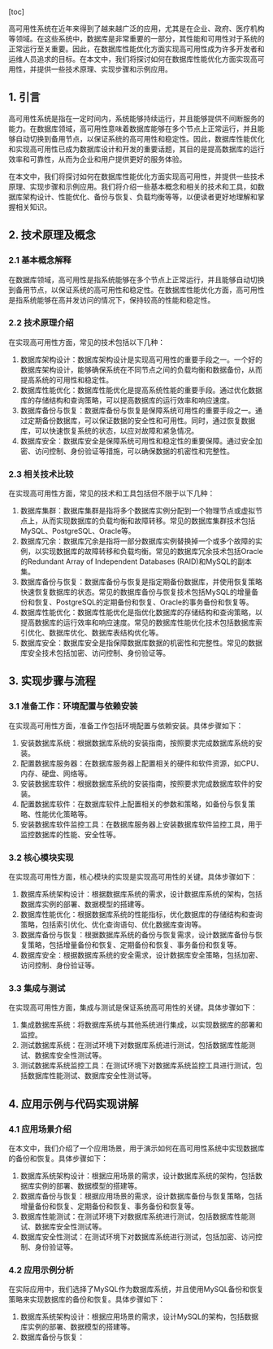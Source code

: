 
[toc]                    
                
                
高可用性系统在近年来得到了越来越广泛的应用，尤其是在企业、政府、医疗机构等领域。在这些系统中，数据库是非常重要的一部分，其性能和可用性对于系统的正常运行至关重要。因此，在数据库性能优化方面实现高可用性成为许多开发者和运维人员追求的目标。在本文中，我们将探讨如何在数据库性能优化方面实现高可用性，并提供一些技术原理、实现步骤和示例应用。

## 1. 引言

高可用性系统是指在一定时间内，系统能够持续运行，并且能够提供不间断服务的能力。在数据库领域，高可用性意味着数据库能够在多个节点上正常运行，并且能够自动切换到备用节点，以保证系统的高可用性和稳定性。因此，数据库性能优化和实现高可用性已成为数据库设计和开发的重要话题，其目的是提高数据库的运行效率和可靠性，从而为企业和用户提供更好的服务体验。

在本文中，我们将探讨如何在数据库性能优化方面实现高可用性，并提供一些技术原理、实现步骤和示例应用。我们将介绍一些基本概念和相关的技术和工具，如数据库架构设计、性能优化、备份与恢复、负载均衡等等，以便读者更好地理解和掌握相关知识。

## 2. 技术原理及概念

### 2.1 基本概念解释

在数据库领域，高可用性是指系统能够在多个节点上正常运行，并且能够自动切换到备用节点，以保证系统的高可用性和稳定性。在数据库性能优化方面，高可用性是指系统能够在高并发访问的情况下，保持较高的性能和稳定性。

### 2.2 技术原理介绍

在实现高可用性方面，常见的技术包括以下几种：

1. 数据库架构设计：数据库架构设计是实现高可用性的重要手段之一。一个好的数据库架构设计，能够确保系统在不同节点之间的负载均衡和数据备份，从而提高系统的可用性和稳定性。
2. 数据库性能优化：数据库性能优化是提高系统性能的重要手段。通过优化数据库的存储结构和查询策略，可以提高数据库的运行效率和响应速度。
3. 数据库备份与恢复：数据库备份与恢复是保障系统可用性的重要手段之一。通过定期备份数据库，可以保证数据的安全性和可用性。同时，通过恢复数据库，可以快速恢复系统的状态，以应对故障和紧急情况。
4. 数据库安全：数据库安全是保障系统可用性和稳定性的重要保障。通过安全加密、访问控制、身份验证等措施，可以确保数据的机密性和完整性。

### 2.3 相关技术比较

在实现高可用性方面，常见的技术和工具包括但不限于以下几种：

1. 数据库集群：数据库集群是指将多个数据库实例分配到一个物理节点或虚拟节点上，从而实现数据库的负载均衡和故障转移。常见的数据库集群技术包括MySQL、PostgreSQL、Oracle等。
2. 数据库冗余：数据库冗余是指将一部分数据库实例替换掉一个或多个故障的实例，以实现数据库的故障转移和负载均衡。常见的数据库冗余技术包括Oracle的Redundant Array of Independent Databases (RAID)和MySQL的副本集。
3. 数据库备份与恢复：数据库备份与恢复是指定期备份数据库，并使用恢复策略快速恢复数据库的状态。常见的数据库备份与恢复技术包括MySQL的增量备份和恢复、PostgreSQL的定期备份和恢复、Oracle的事务备份和恢复等。
4. 数据库性能优化：数据库性能优化是指优化数据库的存储结构和查询策略，以提高数据库的运行效率和响应速度。常见的数据库性能优化技术包括数据库索引优化、数据库优化、数据库表结构优化等。
5. 数据库安全：数据库安全是指保障数据库数据的机密性和完整性。常见的数据库安全技术包括加密、访问控制、身份验证等。

## 3. 实现步骤与流程

### 3.1 准备工作：环境配置与依赖安装

在实现高可用性方面，准备工作包括环境配置与依赖安装。具体步骤如下：

1. 安装数据库系统：根据数据库系统的安装指南，按照要求完成数据库系统的安装。
2. 配置数据库服务器：在数据库服务器上配置相关的硬件和软件资源，如CPU、内存、硬盘、网络等。
3. 安装数据库软件：根据数据库系统的安装指南，按照要求完成数据库软件的安装。
4. 配置数据库软件：在数据库软件上配置相关的参数和策略，如备份与恢复策略、性能优化策略等。
5. 安装数据库软件监控工具：在数据库服务器上安装数据库软件监控工具，用于监控数据库的性能、安全性等。

### 3.2 核心模块实现

在实现高可用性方面，核心模块的实现是实现高可用性的关键。具体步骤如下：

1. 数据库系统架构设计：根据数据库系统的需求，设计数据库系统的架构，包括数据库实例的部署、数据模型的搭建等。
2. 数据库性能优化：根据数据库系统的性能指标，优化数据库的存储结构和查询策略，包括索引优化、优化查询语句、优化数据库查询等。
3. 数据库备份与恢复：根据数据库系统的备份与恢复需求，设计数据库备份与恢复策略，包括增量备份和恢复、定期备份和恢复、事务备份和恢复等。
4. 数据库安全：根据数据库系统的安全需求，设计数据库安全策略，包括加密、访问控制、身份验证等。

### 3.3 集成与测试

在实现高可用性方面，集成与测试是保证系统高可用性的关键。具体步骤如下：

1. 集成数据库系统：将数据库系统与其他系统进行集成，以实现数据库的部署和监控。
2. 测试数据库系统：在测试环境下对数据库系统进行测试，包括数据库性能测试、数据库安全性测试等。
3. 测试数据库系统监控工具：在测试环境下对数据库系统监控工具进行测试，包括数据库性能测试、数据库安全性测试等。

## 4. 应用示例与代码实现讲解

### 4.1 应用场景介绍

在本文中，我们介绍了一个应用场景，用于演示如何在高可用性系统中实现数据库的备份和恢复。具体步骤如下：

1. 数据库系统架构设计：根据应用场景的需求，设计数据库系统的架构，包括数据库实例的部署、数据模型的搭建等。
2. 数据库备份与恢复：根据应用场景的需求，设计数据库备份与恢复策略，包括增量备份和恢复、定期备份和恢复、事务备份和恢复等。
3. 数据库性能测试：在测试环境下对数据库系统进行测试，包括数据库性能测试、数据库安全性测试等。
4. 数据库安全性测试：在测试环境下对数据库系统进行测试，包括加密、访问控制、身份验证等。

### 4.2 应用示例分析

在实际应用中，我们选择了MySQL作为数据库系统，并且使用MySQL备份和恢复策略来实现数据库的备份和恢复。具体步骤如下：

1. 数据库系统架构设计：根据应用场景的需求，设计MySQL的架构，包括数据库实例的部署、数据模型的搭建等。
2. 数据库备份与恢复：

